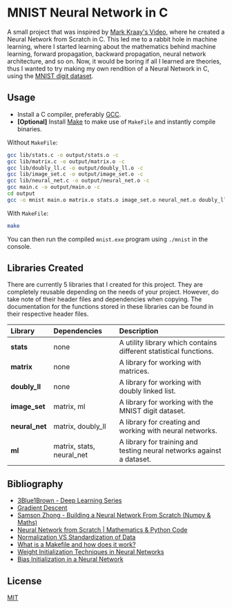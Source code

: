 # MNIST Neural Network in C

A small project that was inspired by [Mark Kraay's Video](https://www.youtube.com/watch?v=ReOxVMxS83o), where he created a Neural Network from Scratch in C. This led me to a rabbit hole in machine learning, where I started learning about the mathematics behind machine learning, forward propagation, backward propagation, neural network architecture, and so on. Now, it would be boring if all I learned are theories, thus I wanted to try making my own rendition of a Neural Network in C, using the [MNIST digit dataset](https://git-disl.github.io/GTDLBench/datasets/mnist_datasets/).

## Usage

- Install a C compiler, preferably [GCC](https://sourceforge.net/projects/mingw-w64/).
- **[Optional]** Install [Make](https://sourceforge.net/projects/ezwinports/files/make-4.3-without-guile-w32-bin.zip/download) to make use of `MakeFile` and instantly compile binaries.

Without `MakeFile`:
```bash
gcc lib/stats.c -o output/stats.o -c
gcc lib/matrix.c -o output/matrix.o -c
gcc lib/doubly_ll.c -o output/doubly_ll.o -c
gcc lib/image_set.c -o output/image_set.o -c
gcc lib/neural_net.c -o output/neural_net.o -c
gcc main.c -o output/main.o -c
cd output
gcc -o mnist main.o matrix.o stats.o image_set.o neural_net.o doubly_ll.o -c
```
With `MakeFile`:
```bash
make
```

You can then run the compiled `mnist.exe` program using `./mnist` in the console.

## Libraries Created

There are currently 5 libraries that I created for this project. They are completely reusable depending on the needs of your project. However, do take note of their header files and dependencies when copying. The documentation for the functions stored in these libraries can be found in their respective header files.

| Library      | Dependencies              | Description |
|:-------------|:--------------------------|:------------|
|**stats**     | none                      | A utility library which contains different statistical functions. |
|**matrix**    | none                      | A library for working with matrices. |
|**doubly_ll** | none                      | A library for working with doubly linked list. |
|**image_set** | matrix, ml                | A library for working with the MNIST digit dataset. |
|**neural_net**| matrix, doubly_ll         | A library for creating and working with neural networks. |
|**ml**        | matrix, stats, neural_net | A library for training and testing neural networks against a dataset. |

## Bibliography
- [3Blue1Brown - Deep Learning Series](https://www.youtube.com/watch?v=aircAruvnKk&list=PLZHQObOWTQDNU6R1_67000Dx_ZCJB-3pi&index=1)
- [Gradient Descent](https://vitalflux.com/gradient-descent-explained-simply-with-examples/)
- [Samson Zhong - Building a Neural Network From Scratch (Numpy & Maths)](https://www.youtube.com/watch?v=w8yWXqWQYmU&t=1612s)
- [Neural Network from Scratch | Mathematics & Python Code](https://www.youtube.com/watch?v=pauPCy_s0Ok)
- [Normalization VS Standardization of Data](https://stackoverflow.com/questions/63746182/correct-way-of-normalizing-and-scaling-the-mnist-dataset)
- [What is a Makefile and how does it work?](https://opensource.com/article/18/8/what-how-makefile)
- [Weight Initialization Techniques in Neural Networks](https://towardsdatascience.com/weight-initialization-techniques-in-neural-networks-26c649eb3b78)
- [Bias Initialization in a Neural Network](https://medium.com/@glenmeyerowitz/bias-initialization-in-a-neural-network-2e5d26fed0f0)

## License
[MIT](https://github.com/LaplaceXD/mnist-neural-network/blob/master/LICENSE)